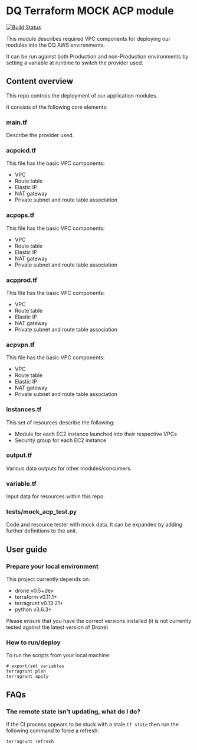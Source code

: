 # DQ Terraform MOCK ACP module

[![Build Status](https://drone.digital.homeoffice.gov.uk/api/badges/UKHomeOffice/dq-tf-mock-acp/status.svg)](https://drone.digital.homeoffice.gov.uk/UKHomeOffice/dq-tf-mock-acp)

This module describes required VPC components for deploying our modules into the DQ AWS environments.

It can be run against both Production and non-Production environments by setting a variable at runtime to switch the provider used.

## Content overview

This repo controls the deployment of our application modules.

It consists of the following core elements:

### main.tf

Describe the provider used.

### acpcicd.tf

This file has the basic VPC components:
- VPC
- Route table
- Elastic IP
- NAT gateway
- Private subnet and route table association

### acpops.tf

This file has the basic VPC components:
- VPC
- Route table
- Elastic IP
- NAT gateway
- Private subnet and route table association

### acpprod.tf

This file has the basic VPC components:
- VPC
- Route table
- Elastic IP
- NAT gateway
- Private subnet and route table association

### acpvpn.tf

This file has the basic VPC components:
- VPC
- Route table
- Elastic IP
- NAT gateway
- Private subnet and route table association

### instances.tf

This set of resources describe the following:
- Module for each EC2 instance launched into their respective VPCs
- Security group for each EC2 instance

### output.tf

Various data outputs for other modules/consumers.

### variable.tf

Input data for resources within this repo.

### tests/mock_acp_test.py

Code and resource tester with mock data. It can be expanded by adding further definitions to the unit.

## User guide

### Prepare your local environment

This project currently depends on:

* drone v0.5+dev
* terraform v0.11.1+
* terragrunt v0.13.21+
* python v3.6.3+

Please ensure that you have the correct versions installed (it is not currently tested against the latest version of Drone)

### How to run/deploy

To run the scripts from your local machine:

```
# export/set variables
terragrunt plan
terragrunt apply
```

## FAQs

### The remote state isn't updating, what do I do?

If the CI process appears to be stuck with a stale `tf state` then run the following command to force a refresh:

```
terragrunt refresh
```
